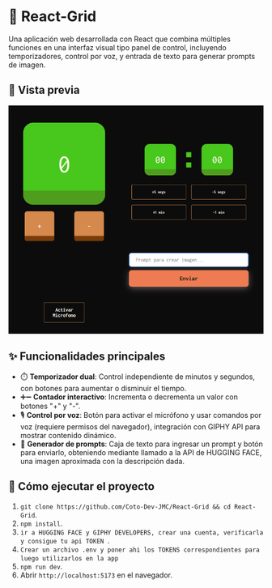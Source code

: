 # 🧩 React-Grid

Una aplicación web desarrollada con React que combina múltiples funciones en una interfaz visual tipo panel de control, incluyendo temporizadores, control por voz, y entrada de texto para generar prompts de imagen.

## 📸 Vista previa

![Preview](./proyecto.png)

## ✨ Funcionalidades principales

- ⏱️ **Temporizador dual**: Control independiente de minutos y segundos, con botones para aumentar o disminuir el tiempo.
- ➕➖ **Contador interactivo**: Incrementa o decrementa un valor con botones "+" y "-".
- 🎙️ **Control por voz**: Botón para activar el micrófono y usar comandos por voz (requiere permisos del navegador), integración con GIPHY API para mostrar contenido dinámico.
- 📝 **Generador de prompts**: Caja de texto para ingresar un prompt y botón para enviarlo, obteniendo mediante llamado a la API de HUGGING FACE, una imagen aproximada con la descripción dada.

## 🚀 Cómo ejecutar el proyecto

1. `git clone https://github.com/Coto-Dev-JMC/React-Grid && cd React-Grid`.
2. `npm install`.
3. `ir a HUGGING FACE y GIPHY DEVELOPERS, crear una cuenta, verificarla y consigue tu api TOKEN `.
4. `Crear un archivo .env y poner ahi los TOKENS correspondientes para luego utilizarlos en la app`
5. `npm run dev`.
6. Abrir `http://localhost:5173` en el navegador.
